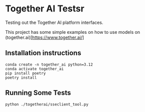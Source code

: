 # Together AI Testsr

Testing out the Together AI platform interfaces.

This project has some simple examples on how to use models on (together.ai)[https://www.together.ai/]

## Installation instructions

```
conda create -n together_ai python=3.12
conda activate together_ai
pip install poetry
poetry install
```

## Running Some Tests

```
python ./togetherai/sseclient_tool.py
```